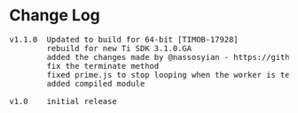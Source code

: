 # Change Log
<pre>
v1.1.0  Updated to build for 64-bit [TIMOB-17928]
        rebuild for new Ti SDK 3.1.0.GA
        added the changes made by @nassosyian - https://github.com/nassosyian/ti.worker
        fix the terminate method
        fixed prime.js to stop looping when the worker is terminated
        added compiled module

v1.0    initial release